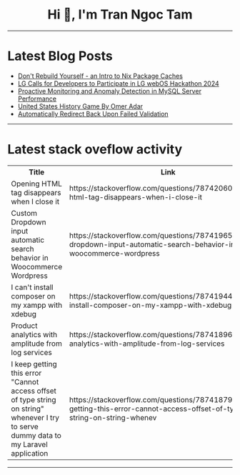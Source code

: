 <h1 align="center">Hi 👋, I'm Tran Ngoc Tam</h1>

---

# Latest Blog Posts 
<!-- BLOG-POST-LIST:START -->
- [Don&#39;t Rebuild Yourself - an Intro to Nix Package Caches](https://dev.to/jetify/dont-rebuild-yourself-an-intro-to-nix-package-caches-4c4k)
- [LG Calls for Developers to Participate in LG webOS Hackathon 2024](https://dev.to/sarabuechler/lg-calls-for-developers-to-participate-in-lg-webos-hackathon-2024-16io)
- [Proactive Monitoring and Anomaly Detection in MySQL Server Performance](https://dev.to/shiviyer/proactive-monitoring-and-anomaly-detection-in-mysql-server-performance-5epk)
- [United States History Game By Omer Adar](https://dev.to/mer_adar_ada76e5dafb3db6/united-states-history-exam-by-omer-adar-4kc6)
- [Automatically Redirect Back Upon Failed Validation](https://dev.to/ghulam_mujtaba_247/automatically-redirect-back-upon-failed-validation-1b9d)
<!-- BLOG-POST-LIST:END -->

---

# Latest stack oveflow activity
<table>
  <tr><th>Title</th><th>Link</th></tr>
  <!-- STACKOVERFLOW:START --><tr><td>Opening HTML tag disappears when I close it</td><td>https://stackoverflow.com/questions/78742060/opening-html-tag-disappears-when-i-close-it</td></tr><tr><td>Custom Dropdown input automatic search behavior in Woocommerce Wordpress</td><td>https://stackoverflow.com/questions/78741965/custom-dropdown-input-automatic-search-behavior-in-woocommerce-wordpress</td></tr><tr><td>I can&#39;t install composer on my xampp with xdebug</td><td>https://stackoverflow.com/questions/78741944/i-cant-install-composer-on-my-xampp-with-xdebug</td></tr><tr><td>Product analytics with amplitude from log services</td><td>https://stackoverflow.com/questions/78741896/product-analytics-with-amplitude-from-log-services</td></tr><tr><td>I keep getting this error &quot;Cannot access offset of type string on string&quot; whenever I try to serve dummy data to my Laravel application</td><td>https://stackoverflow.com/questions/78741879/i-keep-getting-this-error-cannot-access-offset-of-type-string-on-string-whenev</td></tr><!-- STACKOVERFLOW:END -->
</table>

---


